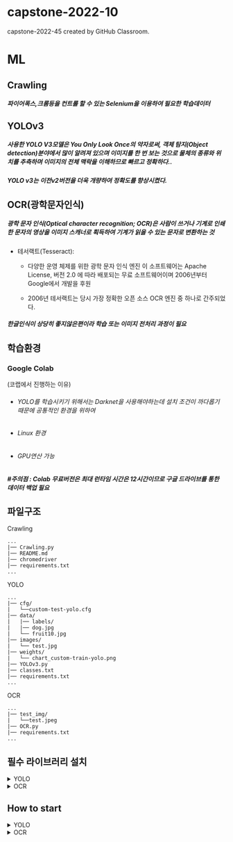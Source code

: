 # capstone-2022-10
capstone-2022-45 created by GitHub Classroom. 

# ML

## Crawling 

##### 파이어폭스,크롬등을 컨트롤 할 수 있는 Selenium을 이용하여 필요한 학습데이터 

## YOLOv3

##### 사용한 **YOLO V3**모델은 **You Only Look Once**의 약자로써, 객체 탐지(Object detection)분야에서 많이 알려져 있으며 이미지를 한 번 보는 것으로 물체의 종류와 위치를 추측하며 이미지의 전체 맥락을 이해하므로 빠르고 정확하다..
##### **YOLO v3**는 이전v2버전을 더욱 개량하여 정확도를 향상시켰다.



## OCR(광학문자인식)
##### 광학 문자 인식(Optical character recognition; OCR)은 사람이 쓰거나 기계로 인쇄한 문자의 영상을 이미지 스캐너로 획득하여 기계가 읽을 수 있는 문자로 변환하는 것

- 테서랙트(Tesseract):     
  - 다양한 운영 체제를 위한 광학 문자 인식 엔진 이 소프트웨어는 Apache License, 버전 2.0 에 따라 배포되는 무료 소프트웨어이며 2006년부터 Google에서 개발을 후원

  - 2006년 테서랙트는 당시 가장 정확한 오픈 소스 OCR 엔진 중 하나로 간주되었다.

##### 한글인식이 상당히 좋지않은편이라 학습 또는 이미지 전처리 과정이 필요



## 학습환경
### Google Colab 
(코랩에서 진행하는 이유)

- ###### YOLO를 학습시키기 위해서는 Darknet을 사용해야하는데 설치 조건이 까다롭기 때문에 공통적인 환경을 위하여 
- ###### Linux 환경
- ###### GPU연산 가능  
##### #주의점 : Colab 무료버전은 최대 런타임 시간은 12시간이므로 구글 드라이브를 통한 데이터 백업 필요

## 파일구조

Crawling

```
...  
|── Crawling.py     
|── README.md
|── chromedriver  
|── requirements.txt  
...   
```

YOLO

```
...  
|── cfg/  
|   └──custom-test-yolo.cfg   
|── data/  
|   |── labels/  
|   |── dog.jpg  
|   └── fruit10.jpg  
|── images/  
|   └── test.jpg  
|── weights/    
|   └── chart_custom-train-yolo.png  
|── YOLOv3.py  
|── classes.txt  
|── requirements.txt  
...   
```
OCR
```
...  
|── test_img/  
|   └──test.jpeg
|── OCR.py
|── requirements.txt  
...  

```


## 필수 라이브러리 설치

<details>
<summary>  YOLO </summary>
<div markdown="1"> 

* YOLO테스트를 위한 필수 라이브러리 설치
```python
pip install opencv-python
pip install numpy as np 
https://drive.google.com/file/d/1ol3yLt2zao2ZQB_t4DSbmOU-BWUag6LV/view?usp=sharing  
	<해당 다운로드 파일을 YOLO/weights/ 경로에 넣어주세요>
```

</div>
</details>

<details>
<summary>OCR </summary>
<div markdown="1"> 

* OCR을 위한 필수 라이브러리 설치

```python
sudo apt install tesseract-ocr 
sudo apt-get install tesseract-ocr-kor
pip install opencv-python
pip install pytesseract
```

</div>
</details>

## How to start


<details>
<summary> YOLO </summary>>
<div markdown="1"> 
	


* Yolo모델을 사용하기 위한 코드
```python
if not os.path.exists('custom-train-yolo_final.weights'):
    url = 'https://drive.google.com/uc?id=1ol3yLt2zao2ZQB_t4DSbmOU-BWUag6LV&export=download'
    gdown.download(url, 'custom-train-yolo_final.weights', quiet = False)
    
##### 학습파일 다운로드 만약 이미 파일이 있다면 무시한다.
```

```python
min_confidence = 0.5
width = 800
height = 0
show_ratio = 1.0

Weights = 'custom-train-yolo_final.weights'
## 학습파일
file_name = "images/test.jpg"
## 테스트 이미지 
test_cfg = "cfg/custom-test-yolo.cfg"
## YOLO config파일
net = cv2.dnn.readNetFromDarknet(test_cfg,Weights)

classes = ["문어","새송이버섯","블루베리","방울토마토","무", "배", "콩나물"
           ,"꽃게","양배추", "양파", "새우", "시금치", "깻잎", "애호박", "밥", "옥수수"
           ,"마늘", "바지락", "감자", "수박", "브로콜리", "오이", "멜론", "파", "오징어"
           ,"당근", "복숭아", "상추","계란", "파프리카", "사과", "고추", "돼지고기", "참외"
           ,"멸치", "고등어", "조기", "배추", "감", "딸기", "가지", "소고기", "고구마"
           ,"버터", "귤", "닭고기", "두부" ,"양송이버섯", "키위", "갈치"]

class_count = 50
```
#### classes.txt파일에 있는 classes 가져옴

``` python
color_lists = np.random.uniform(0, 255, size= (len(classes), 3))
layer_names = net.getLayerNames()
output_layers = ['yolo_82', 'yolo_94', 'yolo_106']

img = cv2.imread(file_name)

h,w = img.shape[:2]
height = int(h * width / w)
blob = cv2.dnn.blobFromImage(img, 0.00392, (416,416), swapRB=True, crop=False
							 )

net.setInput(blob)
outs = net.forward(output_layers)

confidences = []
names = []
boxes = []
colors = []


for out in outs:
	for detection in out:
		scores = detection[5:]
		class_id = np.argmax(scores)
		confidence = scores[class_id]
		if confidence > min_confidence:
			#print(detection)
			# Object detected
			center_x = int(detection[0] * width)
			center_y = int(detection[1] * height)
			w = int(detection[2] * width)
			h = int(detection[3] * height)

			# Rectangle coordinates
			x = int(center_x - w /2)
			y = int(center_y - h / 2)

			boxes.append([x, y, w, h])
			confidences.append(float(confidence))
			names.append(classes[class_id])
			colors.append(color_lists[class_id])

indexes = cv2.dnn.NMSBoxes(boxes, confidences, min_confidence, 0.4)
## 중복된 박스 제거
print(set(names))
```

</div>
</details>


</div>
</details>


<details>
<summary> OCR </summary>>
<div markdown="1"> 

 

#### 영수증 인식을 광학문자인식 OCR 이용
* 구글에서 제공해주는 광학문자익식 tesseract-ocr을 이용
* kor.traineddata  : 한글 데이터가 있는 파일
##### # 해당파일을 OCR 데이터 팩에 옮겨넣음

OpenCV를 이용하여 왜곡 이미지를 원근변환 이후 pytesseract를 이용하여 영수증에서 해당 텍스트 검출


```python
from cv2 import INTER_AREA, INTER_LINEAR
import pytesseract
import numpy as np
import cv2

classes = ["가지","감자", "깻잎", "버터", "당근",
            "대파","마늘", "무","배추","브로콜리",
            "상추","새송이버섯","시금치","애호박",
            "양배추", "양송이버섯","양파","오이",
            "고추","고구마", "콩나물", "귤","감",
            "딸기", "멜론", "참외", "배", "복숭아",
            "블루베리", "사과", "수박", "파프리카",
            "키위","방울토마토", "소고기","돼지고기",
            "닭고기", "달걀", "조기", "갈치","고등어",
            "문어", "꽃게", "새우", "오징어","바지락",
            "멸치", "두부", "옥수수","밥"]

def order_points(pts): ## 4개의 꼭지점을 찾는 함수
    rect = np.zeros((4, 2), dtype="float32")

    s = pts.sum(axis=1)
    rect[0] = pts[np.argmin(s)]
    rect[2] = pts[np.argmax(s)]

    diff = np.diff(pts, axis=1)
    rect[1] = pts[np.argmin(diff)]
    rect[3] = pts[np.argmax(diff)]

    return rect
    
def four_point_transform(image, pts): ##4개의 꼭지점을 기준으로 투영변환
    rect = order_points(pts)
    (tl, tr, br, bl) = rect

    widthA = np.sqrt(((br[0] - bl[0]) ** 2) + ((br[1] - bl[1]) ** 2))
    widthB = np.sqrt(((tr[0] - tl[0]) ** 2) + ((tr[1] - tl[1]) ** 2))
    maxWidth = max(int(widthA), int(widthB))

    heightA = np.sqrt(((tr[0] - br[0]) ** 2) + ((tr[1] - br[1]) ** 2))
    heightB = np.sqrt(((tl[0] - bl[0]) ** 2) + ((tl[1] - bl[1]) ** 2))
    maxHeight = max(int(heightA), int(heightB))

    dst = np.array([
        [0, 0],
        [maxWidth - 1, 0],
        [maxWidth - 1, maxHeight - 1],
        [0, maxHeight - 1]], dtype="float32")

    M = cv2.getPerspectiveTransform(rect, dst)
    warped = cv2.warpPerspective(image, M, (maxWidth, maxHeight))

    return warped

####### 이미지 읽기

img = cv2.imread('test_img/test2.jpg')
ratio = 600.0/img.shape[0]
dim = (int(img.shape[1] * ratio), 600)
img = cv2.resize(img, dim, interpolation= cv2.INTER_AREA)
og_img = img.copy()

GRAY = cv2.cvtColor(img, cv2.COLOR_BGR2GRAY)
GRAY = cv2.GaussianBlur(GRAY, (3,3), 0)
edged = cv2.Canny(GRAY, 70,200)


cnts, _ = cv2.findContours(edged.copy(), cv2.RETR_LIST, cv2.CHAIN_APPROX_SIMPLE)
cnts = sorted(cnts, key =cv2.contourArea, reverse= True)[:5]
## 반환받은 cnt중 면적인 큰 순서대로 5번까지 반환 
check = False
for c in cnts:
    ## 순차적으로 탐색
    peri = cv2.arcLength(c, True)
    ## 컨투어의 길이를 반환
    approx = cv2.approxPolyDP(c, 0.02 * peri, True)
    ## 길이의 오차 2퍼센트로 도형을 근사화
    if len(approx) == 4 and cv2.contourArea(c)>=20000:
        ## 근사화한 도형의 꼭지점이 4개라면 그것이 문서의 외곽
        screenCnt = approx
        check = True
        break
if check == False:
      img = cv2.cvtColor(img, cv2.COLOR_BGR2GRAY)
    # cv2.imshow("IMG", img)
    # cv2.waitKey(0)
    # cv2.destroyAllWindows()
else :
    cv2.drawContours(img, [screenCnt], -1, (0,255,0), 2)
    warped = four_point_transform(og_img, screenCnt.reshape(4, 2))
    copy = warped.copy()
    img = cv2.cvtColor(copy, cv2.COLOR_BGR2GRAY)
    
#### TEST ####
# cv2.imshow("IMG", img)
# cv2.imshow("warped", copy)
# cv2.waitKey(0)
# cv2.destroyAllWindows()
GRAY  = img.copy()
h,w = GRAY.shape
GRAY = cv2.resize(GRAY, (2*w, 2*h), interpolation= INTER_LINEAR)
GRAY = cv2.fastNlMeansDenoising(GRAY,h=10, searchWindowSize=21,templateWindowSize=7)




min_confidence = 0.6
result = results = pytesseract.image_to_string(GRAY,lang="kor")
string = results

list = []
for i in string :
    if i.isalpha() :
        list.append(i)
    elif i == "\n" :
        list.append("\n")
    string = "".join(list)
    result = string
    result = result.replace("\n", " ")
    result = result.split(" ")
    recipe = []
for i in result :
    if i != '' :
        recipe.append(i)
        #print(recipe)
out = []
for i in recipe:
    for j in classes:
        if j in i:
            print("인식된 재료는 : ", j)
            out.append(j)
print(set(out))
```





</div>
</details>
